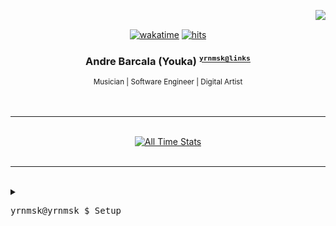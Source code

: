 <a href="https://discord.com/users/239381559482777600"><img src="https://lanyard.kyrie25.me/api/239381559482777600" align='right' /></a>
<br />

<div align='center'>
  <a href="https://wakatime.com/@yrnmsk"><img alt="wakatime" src="https://wakatime.com/badge/user/7720b3b1-8bcd-44d3-92c8-1cbdb9229fab.svg"></a>
  <a href="https://hits-app.vercel.app"><img alt="hits" src="https://hits-app.vercel.app/hits?url=https://github.com/yrnmsk&bgLeft=444444&bgRight=575fff&label=visits"></a>

  <br />

  <h3>
    Andre Barcala (Youka)
    <small><sup><kbd><a href="https://bento.me/yrnmsk">yrnmsk@links</a></kbd></sup></small>
  </h3>
  <small>Musician | Software Engineer | Digital Artist</small>
</div>

<br />
<br />

<hr />

<br />

<div align='center'>
  <a href="https://wakatime.com/@yrnmsk" target="_blank"><img alt="All Time Stats" src="https://github-readme-stats.vercel.app/api/wakatime?username=yrnmsk&border_radius=16px&theme=dark&bg_color=1e1e2e&border_color=89b4fa&icon_color=89b4fa&custom_title=All%20Time%20Stats&range=all_time" /></a>
</div>

<br />
<hr />
<br />

<details>
  <summary><pre>yrnmsk@yrnmsk $ Setup</pre></summary>

```mint
                   -`
                  .o+`
                 `ooo/
                `+oooo:
               `+oooooo:                       ╭─ OS, Distro           -> Linux x86_64, Arch
               -+oooooo+:                      ├─ Editor               -> VSCode / NeoVim
             `/:-:++oooo+:                     ├─ Browser              -> Firefox
            `/++++/+++++++:                    ├─ Shell                -> ZSH
           `/++++++++++++++:                   ├─ Resource Monitor     -> Btop
          `/+++ooooooooooooo/`                 ├─ Desktop Environment  -> none
         ./ooosssso++osssssso+`                ├─ Window Manager       -> Hyprland
        .oossssso-````/ossssss+`               ├─ Terminal Emulator    -> Kitty
       -osssssso.      :ssssssso.              ├─ Theme                -> Tokyo Night Storm
      :osssssss/        osssso+++.             ├─ Icon                 -> Tokyo Night Moon
     /ossssssss/        +ssssooo/-             ╰─ Font                 -> Caskaydia Cove Nerd Font 10
   `/ossssso+/:-        -:/+osssso+-
  `+sso+:-`                 `.-/+oso:
 `++:.                           `-/+/
.`                                 `/
```

</details>
